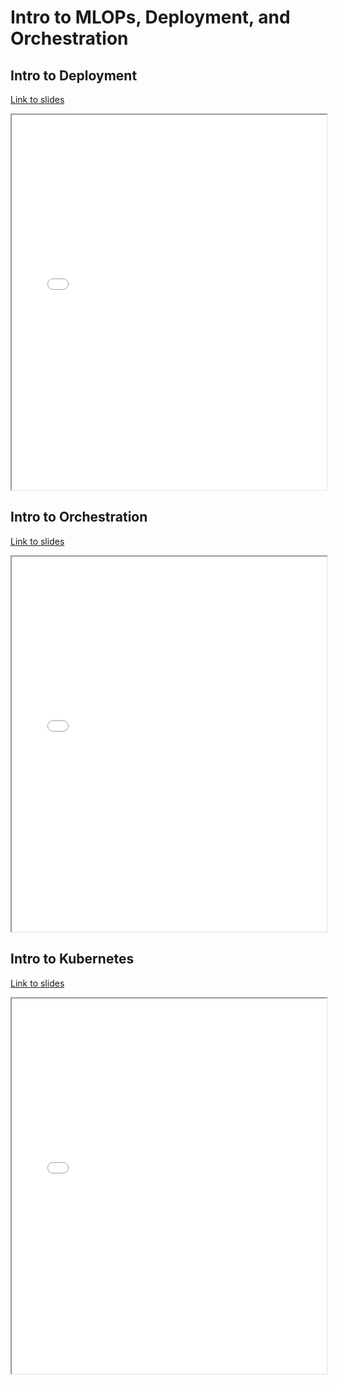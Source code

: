 # Intro to MLOPs, Deployment, and Orchestration

## Intro to Deployment

[Link to slides](slides/2_2a_deployment.html)

<iframe
  src="slides/2_2a_deployment.html"
  style="width:100%; height:600px;"
></iframe>

## Intro to Orchestration

[Link to slides](slides/2_2b_orchestration.html)

<iframe
  src="slides/2_2b_orchestration.html"
  style="width:100%; height:600px;"
></iframe>

## Intro to Kubernetes

[Link to slides](slides/2_3_kubernetes.html)

<iframe
  src="slides/2_3_kubernetes.html"
  style="width:100%; height:600px;"
></iframe>
